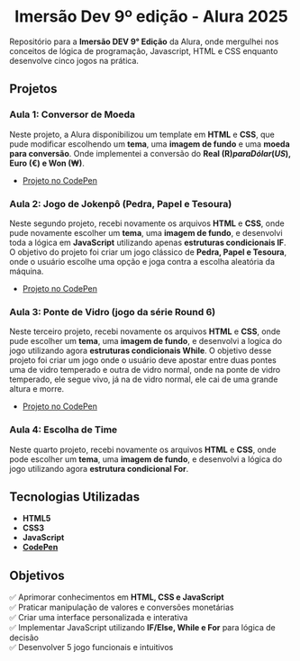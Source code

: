 <h1 align="center">
  Imersão Dev 9º edição - Alura 2025 
</h1>

Repositório para a **Imersão DEV 9° Edição** da Alura, onde mergulhei nos conceitos de lógica de programação, Javascript, HTML e CSS enquanto desenvolve cinco jogos na prática.


## Projetos

### Aula 1: Conversor de Moeda

Neste projeto, a Alura disponibilizou um template em **HTML** e **CSS**, que pude modificar escolhendo um **tema**, uma **imagem de fundo** e uma **moeda para conversão**. Onde implementei a conversão do **Real (R$) para Dólar (US$), Euro (€) e Won (₩)**.

- [Projeto no CodePen](https://codepen.io/Franklin-B-Oliveira/pen/ZYEmVmN) 

### Aula 2: Jogo de Jokenpô (Pedra, Papel e Tesoura)

Neste segundo projeto, recebi novamente os arquivos **HTML** e **CSS**, onde pude novamente escolher um **tema**, uma **imagem de fundo**, e desenvolvi toda a lógica em **JavaScript** utilizando apenas **estruturas condicionais IF**. O objetivo do projeto foi criar um jogo clássico de **Pedra, Papel e Tesoura**, onde o usuário escolhe uma opção e joga contra a escolha aleatória da máquina.

- [Projeto no CodePen](https://codepen.io/Franklin-B-Oliveira/pen/pvoqLJg) 

### Aula 3: Ponte de Vidro (jogo da série Round 6)

Neste terceiro projeto, recebi novamente os arquivos **HTML** e **CSS**, onde pude escolher um **tema**, uma **imagem de fundo**, e desenvolvi a logica do jogo utilizando agora **estruturas condicionais While**. O objetivo desse projeto foi criar um jogo onde o usuário deve apostar entre duas pontes uma de vidro temperado e outra de vidro normal, onde na ponte de vidro temperado, ele segue vivo, já na de vidro normal, ele cai de uma grande altura e morre.

- [Projeto no CodePen](https://codepen.io/Franklin-B-Oliveira/pen/xbxMqba) 

### Aula 4: Escolha de Time

Neste quarto projeto, recebi novamente os arquivos **HTML** e **CSS**, onde pode escolher um **tema**, uma **imagem de fundo**, e desenvolvi a lógica do jogo utilizando agora **estrutura condicional For**.

## Tecnologias Utilizadas

- **HTML5**  
- **CSS3**  
- **JavaScript**  
- **[CodePen](https://codepen.io/)**

## Objetivos

✅ Aprimorar conhecimentos em **HTML, CSS e JavaScript**  
✅ Praticar manipulação de valores e conversões monetárias  
✅ Criar uma interface personalizada e interativa  
✅ Implementar JavaScript utilizando **IF/Else, While e For** para lógica de decisão  
✅ Desenvolver 5 jogo funcionais e intuitivos  

